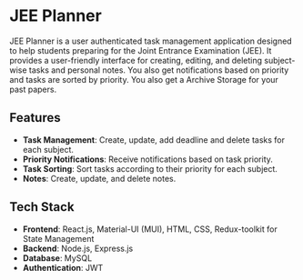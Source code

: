 # JEE Planner

JEE Planner is a user authenticated task management application designed to help students preparing for the Joint Entrance Examination (JEE). It provides a user-friendly interface for creating, editing, and deleting subject-wise tasks and personal notes. You also get notifications based on priority and tasks are sorted  by priority.
You also get a Archive Storage for your past papers.


## Features

- **Task Management**: Create, update, add deadline and delete tasks for each subject.
- **Priority Notifications**: Receive notifications based on task priority.
- **Task Sorting**: Sort tasks according to their priority for each subject.
- **Notes**: Create, update, and delete notes.


## Tech Stack

- **Frontend**: React.js, Material-UI (MUI), HTML, CSS, Redux-toolkit for State Management
- **Backend**: Node.js, Express.js
- **Database**: MySQL
- **Authentication**: JWT 
